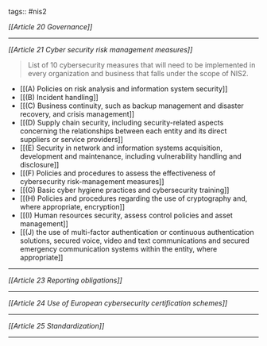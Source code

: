 tags:: #nis2

*[[Article 20 Governance]]*

---
*[[Article 21 Cyber security risk management measures]]*

> List of 10 cybersecurity measures that will need to be implemented in every organization and business that falls under the scope of NIS2.

- [[(A) Policies on risk analysis and information system security]]
- [[(B) Incident handling]]
- [[(C) Business continuity, such as backup management and disaster recovery, and crisis management]]
- [[(D) Supply chain security, including security-related aspects concerning the relationships between each entity and its direct suppliers or service providers]]
- [[(E) Security in network and information systems acquisition, development and maintenance, including vulnerability handling and disclosure]]
- [[(F) Policies and procedures to assess the effectiveness of cybersecurity risk-management measures]]
- [[(G) Basic cyber hygiene practices and cybersecurity training]]
- [[(H) Policies and procedures regarding the use of cryptography and, where appropriate, encryption]]
- [[(I) Human resources security, assess control policies and asset management]]
- [[(J) the use of multi-factor authentication or continuous authentication solutions, secured voice, video and text communications and secured emergency communication systems within the entity, where appropriate]]
---
*[[Article 23 Reporting obligations]]*

---
*[[Article 24 Use of European cybersecurity certification schemes]]*

---
*[[Article 25 Standardization]]*

---

